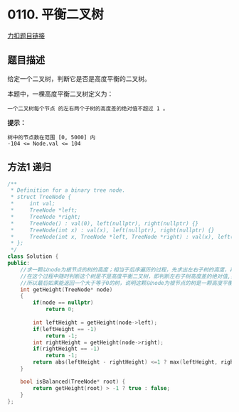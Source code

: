 <p id="平衡二叉树"></p>

# 0110. 平衡二叉树      

[力扣题目链接](https://leetcode-cn.com/problems/balanced-binary-tree/)     


## 题目描述  

给定一个二叉树，判断它是否是高度平衡的二叉树。

本题中，一棵高度平衡二叉树定义为：

    一个二叉树每个节点 的左右两个子树的高度差的绝对值不超过 1 。  

**提示：**

    树中的节点数在范围 [0, 5000] 内
    -104 <= Node.val <= 104  


## 方法1 递归  

```cpp
/**
 * Definition for a binary tree node.
 * struct TreeNode {
 *     int val;
 *     TreeNode *left;
 *     TreeNode *right;
 *     TreeNode() : val(0), left(nullptr), right(nullptr) {}
 *     TreeNode(int x) : val(x), left(nullptr), right(nullptr) {}
 *     TreeNode(int x, TreeNode *left, TreeNode *right) : val(x), left(left), right(right) {}
 * };
 */
class Solution {
public:
    //求一颗以node为根节点的树的高度；相当于后序遍历的过程，先求出左右子树的高度，再加上根节点;
    //在这个过程中随时判断这个树是不是高度平衡二叉树，即判断左右子树高度差的绝对值,如果这颗树不是高度平衡二叉树，就返回-1，所以在调用getHeight函数后面都要判断下返回值是否是-1,如一个根节点为node的树在调用getHeight(node->left)后得到了-1，说明它的左子树不是一颗高度平衡二叉树，那它肯定也不是一个高度平衡二叉树所以这一层递归也要返回-1
    //所以最后如果能返回一个大于等于0的树，说明这颗以node为根节点的树是一颗高度平衡二叉树
    int getHeight(TreeNode* node)
    {
        if(node == nullptr)
            return 0;
        
        int leftHeight = getHeight(node->left);
        if(leftHeight == -1)
            return -1;
        int rightHeight = getHeight(node->right);
        if(rightHeight == -1)
            return -1;
        return abs(leftHeight - rightHeight) <=1 ? max(leftHeight, rightHeight) + 1 : -1; 
    }

    bool isBalanced(TreeNode* root) {
        return getHeight(root) > -1 ? true : false; 
    }
};
```